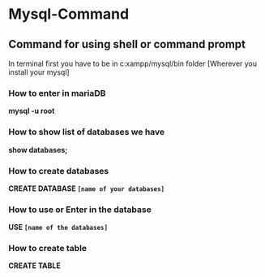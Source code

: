 # Mysql-Command

## Command for using shell or command prompt

In terminal first you have to be in c:xampp/mysql/bin folder [Wherever you install your mysql]


### How to enter in mariaDB
<b>mysql -u root</b><br />

### How to show list of databases we have
<b>show databases;</b><br />

### How to create databases
<b>CREATE DATABASE `[name of your databases]`</b>

### How to use or Enter in the database
<b>USE `[name of the databases]`</b>

### How to create table
<b>CREATE TABLE </b>
